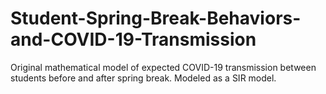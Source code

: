 # Student-Spring-Break-Behaviors-and-COVID-19-Transmission
Original mathematical model of expected COVID-19 transmission between students before and after spring break. Modeled as a SIR model.
